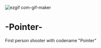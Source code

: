 ![ezgif com-gif-maker](https://user-images.githubusercontent.com/56451598/117994259-14548500-b349-11eb-9de3-f07abd27a7e1.gif)
# -Pointer-
First person shooter with codename "Pointer"

